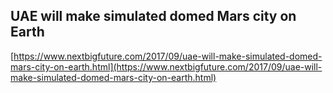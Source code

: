 ## UAE will make simulated domed Mars city on Earth
  
  [https://www.nextbigfuture.com/2017/09/uae-will-make-simulated-domed-mars-city-on-earth.html](https://www.nextbigfuture.com/2017/09/uae-will-make-simulated-domed-mars-city-on-earth.html)